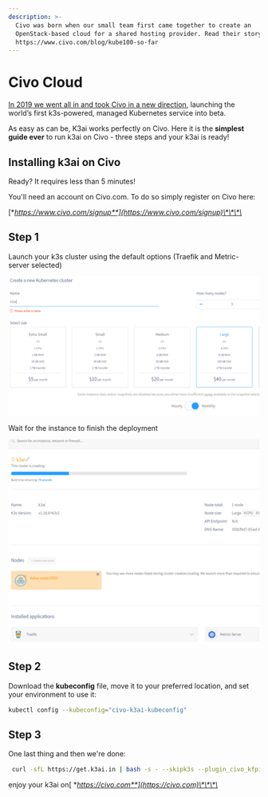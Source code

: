 ```yaml
---
description: >-
  Civo was born when our small team first came together to create an
  OpenStack-based cloud for a shared hosting provider. Read their story here:
  https://www.civo.com/blog/kube100-so-far
---
```


# Civo Cloud

[In 2019 we went all in and took Civo in a new direction](https://www.civo.com/blog/a-civo-2019-retrospective-how-we-got-here-and-what-s-next), launching the world’s first k3s-powered, managed Kubernetes service into beta.

As easy as can be, K3ai works perfectly on Civo. Here it is the **simplest guide ever** to run k3ai on Civo - three steps and your k3ai is ready!

## Installing k3ai on Civo

Ready? It requires less than 5 minutes!

You'll need an account on Civo.com. To do so simply register on Civo here:

[**https://www.civo.com/signup**](https://www.civo.com/signup)\*\*\*\*

## Step 1

Launch your k3s cluster using the default options \(Traefik and Metric-server selected\)

![k3s selection](../.gitbook/assets/1.png)

Wait for the instance to finish the deployment

![k3s deployment](../.gitbook/assets/4.png)

## Step 2

Download the **kubeconfig** file, move it to your preferred location, and set your environment to use it:

```bash
kubectl config --kubeconfig="civo-k3ai-kubeconfig"
```

## Step 3

One last thing and then we're done:

```bash
 curl -sfL https://get.k3ai.in | bash -s - --skipk3s --plugin_civo_kfpipelines
```

enjoy your k3ai on[ **https://civo.com**](https://civo.com)\*\*\*\*

